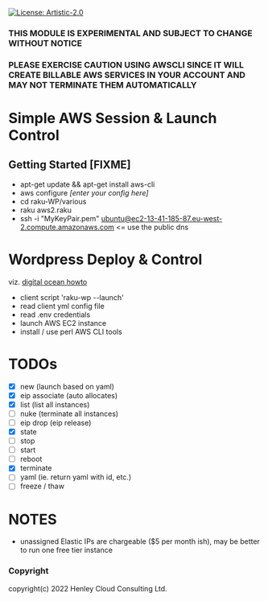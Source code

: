 [![License: Artistic-2.0](https://img.shields.io/badge/License-Artistic%202.0-0298c3.svg)](https://opensource.org/licenses/Artistic-2.0)

### THIS MODULE IS EXPERIMENTAL AND SUBJECT TO CHANGE WITHOUT NOTICE
### PLEASE EXERCISE CAUTION USING AWSCLI SINCE IT WILL CREATE BILLABLE AWS SERVICES IN YOUR ACCOUNT AND MAY NOT TERMINATE THEM AUTOMATICALLY

# Simple AWS Session & Launch Control

## Getting Started [FIXME]

- apt-get update && apt-get install aws-cli
- aws configure _[enter your config here]_
- cd raku-WP/various
- raku aws2.raku
- ssh -i "MyKeyPair.pem" ubuntu@ec2-13-41-185-87.eu-west-2.compute.amazonaws.com  <= use the public dns 

# Wordpress Deploy & Control

viz. [digital ocean howto](https://www.digitalocean.com/community/tutorials/how-to-install-wordpress-with-docker-compose#step-3-defining-services-with-docker-compose)

- client script 'raku-wp --launch'
- read client yml config file
- read .env credentials
- launch AWS EC2 instance
- install / use perl AWS CLI tools

# TODOs

- [x] new (launch based on yaml)
- [x] eip associate (auto allocates)
- [x] list (list all instances)
- [ ] nuke (terminate all instances)
- [ ] eip drop (eip release)
- [x] state
- [ ] stop
- [ ] start
- [ ] reboot
- [x] terminate
- [ ] yaml (ie. return yaml with id, etc.)
- [ ] freeze / thaw

# NOTES

- unassigned Elastic IPs are chargeable ($5 per month ish), may be better to run one free tier instance

### Copyright
copyright(c) 2022 Henley Cloud Consulting Ltd.

